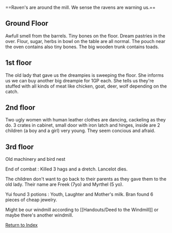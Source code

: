 ==Raven's are around the mill. We sense the ravens are warning us.==

## Ground Floor
Awfull smell from the barrels.
Tiny bones on the floor. Dream pastries in the over.
Flour, sugar, herbs in bowl on the table are all normal.
The pouch near the oven contains also tiny bones.
The big wooden trunk contains toads.

## 1st floor
The old lady that gave us the dreampies is sweeping the floor.
She informs us we can buy another big dreampie for 1GP each.
She tells us they're stuffed with all kinds of meat like chicken, goat, deer, wolf depending on the catch.

## 2nd floor
Two ugly women with human leather clothes are dancing, cackeling as they do.
3 crates in cabinet, small door with iron latch and hinges, inside are 2 children (a boy and a girl) very young. They seem concious and afraid.

## 3rd floor
Old machinery and bird nest

End of combat : Killed 3 hags and a dretch. Lancelot dies.

The children don't want to go back to their parents as they gave them to the old lady.
Their name are Freek (7yo) and Myrthel (5 yo).

Yui found 3 potions : Youth, Laughter and Mother's milk.
Bran found 6 pieces of cheap jewelry.

Might be our windmill according to [[Handouts/Deed to the Windmill]] or maybe there's another windmill.

[Return to Index](Index)
